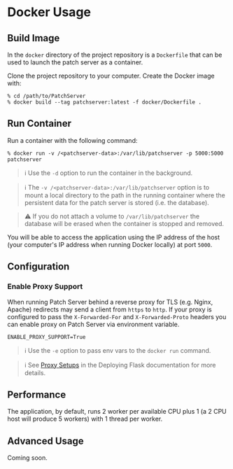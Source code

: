 # Docker Usage

## Build Image

In the `docker` directory of the project repository is a `Dockerfile` that can be used to launch the patch server as a container.

Clone the project repository to your computer. Create the Docker image with:

```shell script
% cd /path/to/PatchServer
% docker build --tag patchserver:latest -f docker/Dockerfile .
```

## Run Container

Run a container with the following command:

```shell script
% docker run -v /<patchserver-data>:/var/lib/patchserver -p 5000:5000 patchserver
```

> :information_source: Use the `-d` option to run the container in the background.

> :information_source: The `-v /<patchserver-data>:/var/lib/patchserver` option is to mount a local directory to the path in the running container where the persistent data for the patch server is stored (i.e. the database).

> :warning: If you do not attach a volume to `/var/lib/patchserver` the database will be erased when the container is stopped and removed.

You will be able to access the application using the IP address of the host (your computer's IP address when running Docker locally) at port `5000`.

## Configuration

### Enable Proxy Support

When running Patch Server behind a reverse proxy for TLS (e.g. Nginx, Apache) redirects may send a client from `https` to `http`. If your proxy is configured to pass the `X-Forwarded-For` and `X-Forwarded-Proto` headers you can enable proxy on Patch Server via environment variable.

```shell script
ENABLE_PROXY_SUPPORT=True
```

> :information_source: Use the `-e` option to pass env vars to the `docker run` command.

> :information_source: See [Proxy Setups](https://flask.palletsprojects.com/en/1.1.x/deploying/wsgi-standalone/#deploying-proxy-setups) in the Deploying Flask documentation for more details.

## Performance

The application, by default, runs 2 worker per available CPU plus 1 (a 2 CPU host will produce 5 workers) with 1 thread per worker.

## Advanced Usage

Coming soon.
